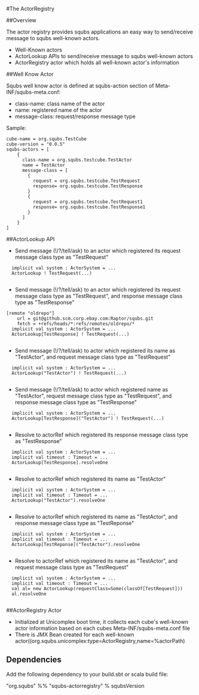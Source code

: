 
#The ActorRegistry

##Overview

The actor registry provides squbs applications an easy way to send/receive message to squbs well-known actors. 

* Well-Known actors 
* ActorLookup APIs to send/receive message to squbs well-known actors
* ActorRegistry actor which holds all well-known actor's information 


##Well Know Actor

Squbs well know actor is defined at squbs-action section of Meta-INF/squbs-meta.conf:
* class-name:		class name of the actor
* name:			registered name of the actor
* message-class:	request/response message type


Sample:

```
cube-name = org.squbs.TestCube
cube-version = "0.0.5"
squbs-actors = [
    {
      class-name = org.squbs.testcube.TestActor
      name = TestActor
      message-class = [
        {
          request = org.squbs.testcube.TestRequest
          response= org.squbs.testcube.TestResponse
        }
        {
          request = org.squbs.testcube.TestRequest1
          response= org.squbs.testcube.TestResponse1
        }
      ]
    }
]
```

##ActorLookup API

* Send message (!/?/tell/ask) to an actor which registered its request message class type as "TestRequest"

```
  implicit val system : ActorSystem = ...
  ActorLookup ! TestRequest(...)  			
  
```

* Send message (!/?/tell/ask) to an actor which registered its request message class type as "TestRequest", and response message class type as "TestResponse"
```
[remote "oldrepo"]
	url = git@github.scm.corp.ebay.com:Raptor/squbs.git
	fetch = +refs/heads/*:refs/remotes/oldrepo/*
  implicit val system : ActorSystem = ...
  ActorLookup[TestResponse] ! TestRequest(...) 	
  
```

* Send message (!/?/tell/ask) to actor which registered its name as "TestActor", and request message class type as "TestRequest"
```
  implicit val system : ActorSystem = ...
  ActorLookup("TestActor") ! TestRequest(...) 	
  
```

* Send message (!/?/tell/ask) to actor which registered name as "TestActor", request message class type as "TestRequest", and response message class type as "TestResponse"
```
  implicit val system : ActorSystem = ...
  ActorLookup[TestResponse]("TestActor") ! TestRequest(...) 	
  
```

* Resolve to actorRef which registered its response message class type as "TestResponse"
```
  implicit val system : ActorSystem = ...
  implicit val timeout : Timeout = ...
  ActorLookup[TestResponse].resolveOne
  
```
* Resolve to actorRef which registered its name as "TestActor"  
```
  implicit val system : ActorSystem = ...
  implicit val timeout : Timeout = ...
  ActorLookup("TestActor").resolveOne
  
```
* Resolve to actorRef which registered its name as "TestActor", and response message class type as "TestReponse" 
```
  implicit val system : ActorSystem = ...
  implicit val timeout : Timeout = ...
  ActorLookup[TestReponse]("TestActor").resolveOne
  
```
* Resolve to actorRef which registered its name as "TestActor", and request message class type as "TestRequest" 
```
  implicit val system : ActorSystem = ...
  implicit val timeout : Timeout = ...
  val al= new ActorLookup(requestClass=Some(classOf[TestRequest]))
  al.resolveOne
  
```

##ActorRegistry Actor

* Initialized at Unicomplex boot time, it collects each cube's well-known actor information based on each cubes Meta-INF/squbs-meta.conf file
* There is JMX Bean created for each well-known actor((org.squbs.unicomplex:type=ActorRegistry,name=%actorPath)



## Dependencies

Add the following dependency to your build.sbt or scala build file:

"org.squbs" %% "squbs-actorregistry" % squbsVersion
